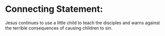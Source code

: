 # Connecting Statement:

Jesus continues to use a little child to teach the disciples and warns against the terrible consequences of causing children to sin.